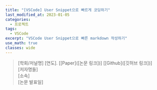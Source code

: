 ```yaml
---
title: "[VSCode] User Snippet으로 빠르게 코딩하기"
last_modified_at: 2023-01-05
categories:
  - 프로젝트
tags:
  - VSCode
excerpt: "VSCode User Snippet으로 빠른 markdown 작성하기"
use_math: true
classes: wide
---
```


> [학회/저널명] [연도]. [[Paper]([논문 링크])] [[Github]([깃허브 링크])]  
> [저자명들]  
> [소속]  
> [논문 발표일]  
